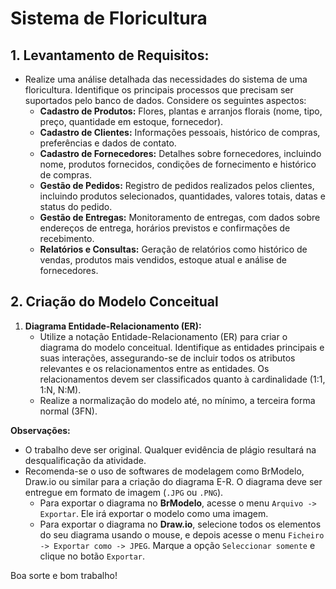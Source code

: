 # Sistema de Floricultura

## 1. **Levantamento de Requisitos:**
   - Realize uma análise detalhada das necessidades do sistema de uma floricultura. Identifique os principais processos que precisam ser suportados pelo banco de dados. Considere os seguintes aspectos:
     - **Cadastro de Produtos:** Flores, plantas e arranjos florais (nome, tipo, preço, quantidade em estoque, fornecedor).
     - **Cadastro de Clientes:** Informações pessoais, histórico de compras, preferências e dados de contato.
     - **Cadastro de Fornecedores:** Detalhes sobre fornecedores, incluindo nome, produtos fornecidos, condições de fornecimento e histórico de compras.
     - **Gestão de Pedidos:** Registro de pedidos realizados pelos clientes, incluindo produtos selecionados, quantidades, valores totais, datas e status do pedido.
     - **Gestão de Entregas:** Monitoramento de entregas, com dados sobre endereços de entrega, horários previstos e confirmações de recebimento.
     - **Relatórios e Consultas:** Geração de relatórios como histórico de vendas, produtos mais vendidos, estoque atual e análise de fornecedores.

## 2. Criação do Modelo Conceitual

1. **Diagrama Entidade-Relacionamento (ER):**
   - Utilize a notação Entidade-Relacionamento (ER) para criar o diagrama do modelo conceitual. Identifique as entidades principais e suas interações, assegurando-se de incluir todos os atributos relevantes e os relacionamentos entre as entidades. Os relacionamentos devem ser classificados quanto à cardinalidade (1:1, 1:N, N:M).
   - Realize a normalização do modelo até, no mínimo, a terceira forma normal (3FN).

**Observações:**
- O trabalho deve ser original. Qualquer evidência de plágio resultará na desqualificação da atividade.
- Recomenda-se o uso de softwares de modelagem como BrModelo, Draw.io ou similar para a criação do diagrama E-R. O diagrama deve ser entregue em formato de imagem (`.JPG` ou `.PNG`).
  - Para exportar o diagrama no **BrModelo**, acesse o menu `Arquivo -> Exportar`. Ele irá exportar o modelo como uma imagem.
  - Para exportar o diagrama no **Draw.io**, selecione todos os elementos do seu diagrama usando o mouse, e depois acesse o menu `Ficheiro -> Exportar como -> JPEG`. Marque a opção `Seleccionar somente` e clique no botão `Exportar`. 

Boa sorte e bom trabalho!